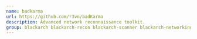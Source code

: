 ```yaml
---
name: badkarma
url: https://github.com/r3vn/badKarma
description: Advanced network reconnaissance toolkit.
group: blackarch blackarch-recon blackarch-scanner blackarch-networking
---
```

